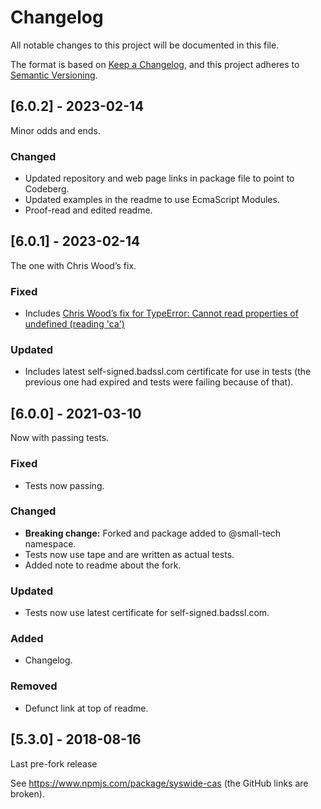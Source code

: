 # Changelog

All notable changes to this project will be documented in this file.

The format is based on [Keep a Changelog](https://keepachangelog.com/en/1.0.0/), and this project adheres to [Semantic Versioning](https://semver.org/spec/v2.0.0.html).

## [6.0.2] - 2023-02-14

Minor odds and ends.

### Changed

  - Updated repository and web page links in package file to point to Codeberg.
  - Updated examples in the readme to use EcmaScript Modules.
  - Proof-read and edited readme.

## [6.0.1] - 2023-02-14

The one with Chris Wood’s fix.

### Fixed

  - Includes [Chris Wood’s fix for TypeError: Cannot read properties of undefined (reading 'ca')](https://github.com/small-tech/syswide-cas/issues/1)

### Updated

  - Includes latest self-signed.badssl.com certificate for use in tests (the previous one had expired and tests were failing because of that).

## [6.0.0] - 2021-03-10

Now with passing tests.

### Fixed

  - Tests now passing.

### Changed

  - __Breaking change:__ Forked and package added to @small-tech namespace.
  - Tests now use tape and are written as actual tests.
  - Added note to readme about the fork.

### Updated

  - Tests now use latest certificate for self-signed.badssl.com.

### Added

  - Changelog.

### Removed

   - Defunct link at top of readme.

## [5.3.0] - 2018-08-16

Last pre-fork release

See https://www.npmjs.com/package/syswide-cas (the GitHub links are broken).
